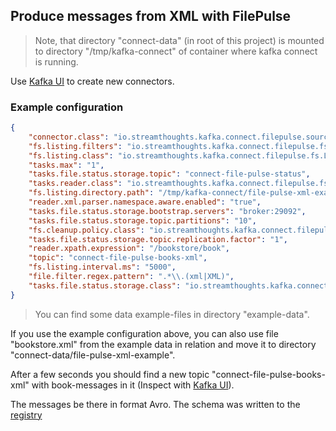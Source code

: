 ## Produce messages from XML with FilePulse

> Note, that directory "connect-data" (in root of this project) is mounted to
> directory "/tmp/kafka-connect" of container where kafka connect is running.

Use [Kafka UI](http://localhost:8080/ui/clusters/local/connectors) to create new connectors.

### Example configuration

```json
{
	"connector.class": "io.streamthoughts.kafka.connect.filepulse.source.FilePulseSourceConnector",
	"fs.listing.filters": "io.streamthoughts.kafka.connect.filepulse.fs.filter.RegexFileListFilter",
	"fs.listing.class": "io.streamthoughts.kafka.connect.filepulse.fs.LocalFSDirectoryListing",
	"tasks.max": "1",
	"tasks.file.status.storage.topic": "connect-file-pulse-status",
	"tasks.reader.class": "io.streamthoughts.kafka.connect.filepulse.fs.reader.LocalXMLFileInputReader",
	"fs.listing.directory.path": "/tmp/kafka-connect/file-pulse-xml-example/",
	"reader.xml.parser.namespace.aware.enabled": "true",
	"tasks.file.status.storage.bootstrap.servers": "broker:29092",
	"tasks.file.status.storage.topic.partitions": "10",
	"fs.cleanup.policy.class": "io.streamthoughts.kafka.connect.filepulse.fs.clean.DeleteCleanupPolicy",
	"tasks.file.status.storage.topic.replication.factor": "1",
	"reader.xpath.expression": "/bookstore/book",
	"topic": "connect-file-pulse-books-xml",
	"fs.listing.interval.ms": "5000",
	"file.filter.regex.pattern": ".*\\.(xml|XML)",
	"tasks.file.status.storage.class": "io.streamthoughts.kafka.connect.filepulse.state.KafkaFileObjectStateBackingStore"
}
```

> You can find some data example-files in directory "example-data".

If you use the example configuration above, you can also use file "bookstore.xml"
from the example data in relation and move it to directory "connect-data/file-pulse-xml-example".

After a few seconds you should find a new topic "connect-file-pulse-books-xml" with book-messages
in it (Inspect with [Kafka UI](http://localhost:8080/ui/clusters/local/topics)).

The messages be there in format Avro. The schema was written to the
[registry](http://localhost:8080/ui/clusters/local/schemas/connect-file-pulse-books-xml-value)